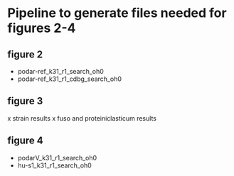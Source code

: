 # Pipeline to generate files needed for figures 2-4

## figure 2

* podar-ref_k31_r1_search_oh0
* podar-ref_k31_r1_cdbg_search_oh0

## figure 3

x strain results
x fuso and proteiniclasticum results

## figure 4

* podarV_k31_r1_search_oh0
* hu-s1_k31_r1_search_oh0
